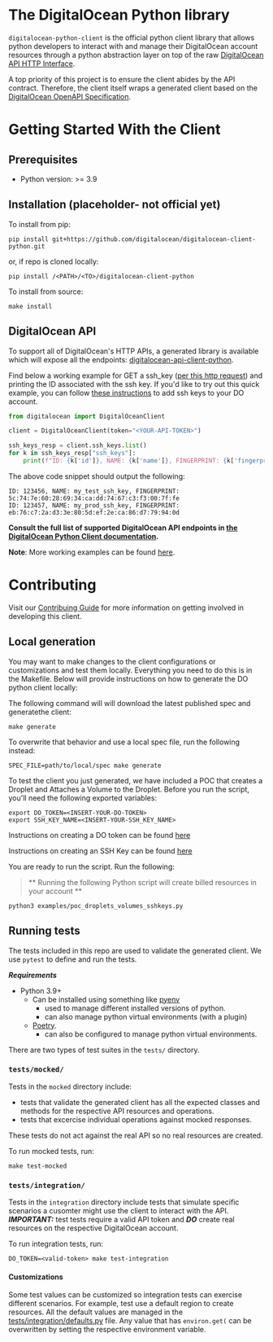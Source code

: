 
# The DigitalOcean Python library

`digitalocean-python-client` is the official python client library that allows
python developers to interact with and manage their DigitalOcean account
resources through a python abstraction layer on top of the raw
[DigitalOcean API HTTP Interface](https://developers.digitalocean.com/documentation/v2/). 

A top priority of this project is to ensure the client abides by the API
contract. Therefore, the client itself wraps a generated client based
on the [DigitalOcean OpenAPI Specification](https://github.com/digitalocean/openapi).


# Getting Started With the Client
## Prerequisites

* Python version: >= 3.9

## Installation (placeholder- not official yet)
To install from pip:

    pip install git+https://github.com/digitalocean/digitalocean-client-python.git

or, if repo is cloned locally:

    pip install /<PATH>/<TO>/digitalocean-client-python

To install from source:

    make install

## DigitalOcean API
To support all of DigitalOcean's HTTP APIs, a generated library is available which will expose all the endpoints:  [digitalocean-api-client-python](https://github.com/digitalocean/digitalocean-client-python/tree/main/src/digitalocean).

Find below a working example for GET a ssh_key ([per this http request](https://docs.digitalocean.com/reference/api/api-reference/#operation/sshKeys_list)) and printing the ID associated with the ssh key. If you'd like to try out this quick example, you can follow [these instructions](https://docs.digitalocean.com/products/droplets/how-to/add-ssh-keys/) to add ssh keys to your DO account. 
```python
from digitalocean import DigitalOceanClient

client = DigitalOceanClient(token="<YOUR-API-TOKEN>")  

ssh_keys_resp = client.ssh_keys.list()
for k in ssh_keys_resp["ssh_keys"]:
    print(f"ID: {k['id']}, NAME: {k['name']}, FINGERPRINT: {k['fingerprint']}")
```

The above code snippet should output the following:
```
ID: 123456, NAME: my_test_ssh_key, FINGERPRINT: 5c:74:7e:60:28:69:34:ca:dd:74:67:c3:f3:00:7f:fe
ID: 123457, NAME: my_prod_ssh_key, FINGERPRINT: eb:76:c7:2a:d3:3e:80:5d:ef:2e:ca:86:d7:79:94:0d
```
**Consult the full list of supported DigitalOcean API endpoints in [the DigitalOcean Python Client documentation]().**

**Note**: More working examples can be found [here](https://github.com/digitalocean/digitalocean-client-python/tree/main/examples).


# Contributing

Visit our [Contribuing Guide](CONTRIBUTING.md) for more information on getting involved in developing this client.

## Local generation

You may want to make changes to the client configurations or customizations and test them locally. Everything you need to do this is in the Makefile. Below will provide instructions on how to generate the DO python client locally:

The following command will will download the latest published spec and generatethe client:
```
make generate
```

To overwrite that behavior and use a local spec file, run the following instead:
```
SPEC_FILE=path/to/local/spec make generate
```

To test the client you just generated, we have included a POC that creates a Droplet and Attaches a Volume to the Droplet. Before you run the script, you'll need the following exported variables: 
```
export DO_TOKEN=<INSERT-YOUR-DO-TOKEN> 
export SSH_KEY_NAME=<INSERT-YOUR-SSH_KEY_NAME>       
```

Instructions on creating a DO token can be
found [here](https://docs.digitalocean.com/reference/api/create-personal-access-token/)

Instructions on creating an SSH Key can be
found [here](https://docs.digitalocean.com/products/droplets/how-to/add-ssh-keys/)

You are ready to run the script. Run the following:
> ** Running the following Python script will create billed resources in your account **

```
python3 examples/poc_droplets_volumes_sshkeys.py
```

## Running tests

The tests included in this repo are used to validate the generated client.
We use `pytest` to define and run the tests.

**_Requirements_**

* Python 3.9+
    * Can be installed using something like [pyenv](https://github.com/pyenv/pyenv)
        * used to manage different installed versions of python.
        * can also manage python virtual environments (with a plugin)
    * [Poetry](https://python-poetry.org/docs/#installation).
        * can also be configured to manage python virtual environments.

There are two types of test suites in the `tests/` directory.

### `tests/mocked/`

Tests in the `mocked` directory include:

* tests that validate the generated client has all the expected classes and
methods for the respective API resources and operations.
* tests that excercise individual operations against mocked responses.

These tests do not act against the real API so no real resources are created.

To run mocked tests, run:

```
make test-mocked
```

### `tests/integration/`

Tests in the `integration` directory include tests that simulate specific
scenarios a cusomter might use the client to interact with the API.
**_IMPORTANT:_** test tests require a valid API token and **_DO_** create real
resources on the respective DigitalOcean account.

To run integration tests, run:

```
DO_TOKEN=<valid-token> make test-integration
```

#### Customizations

Some test values can be customized so integration tests can exercise different
scenarios. For example, test use a default region to create resources. All the
default values are managed in the
[tests/integration/defaults.py](tests/integration/defaults.py) file. Any value
that has `environ.get(` can be overwritten by setting the respective environment
variable.